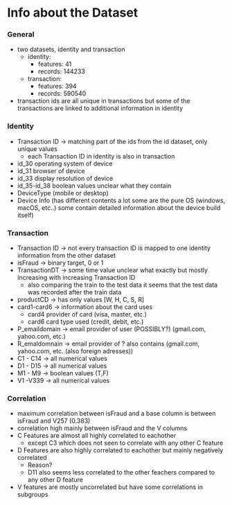 # Info about the Dataset
### General
- two datasets, identity and transaction
    - identity:
        - features: 41
        - records: 144233
    - transaction:
        - features: 394
        - records: 590540
- transaction ids are all unique in transactions but some of the transactions are linked to additional information in identity
  
### Identity
- Transaction ID -> matching part of the ids from the id dataset, only unique values
    - each Transaction ID in identity is also in transaction
- id_30 operating system of device
- id_31 browser of device
- id_33 display resolution of device
- id_35-id_38 boolean values unclear what they contain
- DeviceType (mobile or desktop)
- Device Info (has different contents a lot some are the pure OS (windows, macOS, etc..) some contain detailed information about the device build itself)

### Transaction
- Transaction ID -> not every transaction ID is mapped to one identity information from the other dataset
- isFraud -> binary target, 0 or 1
- TransactionDT -> some time value unclear what exactly but mostly increasing with increasing Transaction ID
    - also comparing the train to the test data it seems that the test data was recorded after the train data
- productCD -> has only values [W, H, C, S, R]
- card1-card6 -> information about the card uses
    - card4 provider of card (visa, master, etc.)
    - card6 card type used (credit, debit, etc.)
- P_emaildomain -> email provider of user (POSSIBLY?) (gmail.com, yahoo.com, etc.)
- R_emaldomnain -> email provider of ? also contains (gmail.com, yahoo.com, etc. (also foreign adresses))
- C1 - C14 -> all numerical values
- D1 - D15 -> all numerical values
- M1 - M9 -> boolean values (T,F)
- V1 -V339 -> all numerical values

### Correlation
- maximum correlation between isFraud and a base column is between isFraud and V257 (0.383)
- correlation high mainly between isFraud and the V columns
- C Features are almost all highly correlated to eachother
    - except C3 which does not seen to correlate with any other C feature
- D Features are also highly correlated to eachother but mainly negatively correlated
    - Reason?
    - D11 also seems less correlated to the other feachers compared to any other D feature
- V features are mostly uncorrelated but have some correlations in subgroups